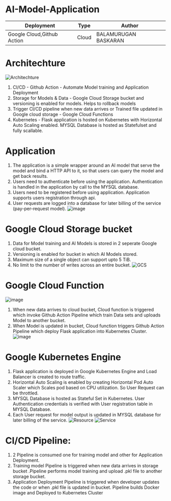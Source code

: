 # AI-Model-Application


| Deployment | Type| Author |
| -------- | -------- |--------|
| Google Cloud,Github Action |Cloud  | BALAMURUGAN BASKARAN|

# Architechture

![Architechture](https://user-images.githubusercontent.com/47313756/165962407-489cded2-f8be-450b-99a4-355dde985c2c.jpg)

1) CI/CD - Github Action - Automate Model training and Application Deployment 
2) Storage for Models & Data - Google Cloud Storage bucket and versioning is enabled for models. Helps to rollback models 
3) Trigger CI/CD pipeline when new data arrives or Trained file updated in Google cloud storage - Google Cloud Functions
4) Kubernetes - Flask application is hosted on Kubernetes with Horizontal Auto Scaling enabled. MYSQL Database is hosted as Statefulset and fully scallable.

# Application
1) The application is a simple wrapper around an AI model that serve the model and bind a HTTP API to it, so that users can query the model and get back results.
2) Users need to authenticate before using the application. Authentication is handled in the application by call to the MYSQL database.
3) Users need to be registered before using application. Application supports users registration through api.
4) User requests are logged into a database for later billing of the service (pay-per-request model).
![image](https://user-images.githubusercontent.com/47313756/165990340-13eb4ad3-e9a2-43a4-b47d-bfadf6622e75.png)

# Google Cloud Storage bucket
1) Data for Model training and AI Models is stored in 2 seperate Google cloud bucket.
2) Versioning is enabled for bucket in which AI Models stored.
3) Maximum size of a single object can support upto 5 TiB. 
4) No limit to the number of writes across an entire bucket.
![GCS](https://user-images.githubusercontent.com/47313756/165990057-1703b91c-dc22-4fdb-ad53-6e5462951016.png)

# Google Cloud Function
![image](https://user-images.githubusercontent.com/47313756/165994033-05e91886-b746-470c-9f73-c6386fd4396e.png)
1) When new data arrives to cloud bucket, Cloud function is triggered which invoke Github Action Pipeline which train Data sets and uploads Model to another bucket.
2) When Model is updated in bucket, Cloud function triggers Github Action Pipeline which deploy Flask application into Kubernetes Cluster.
![image](https://user-images.githubusercontent.com/47313756/165998381-6e4b53e4-61ab-45ec-b97a-36d95137ba68.png)

# Google Kubernetes Engine
1) Flask application is deployed in Google Kubernetes Engine and Load Balancer is created to route traffic.
2) Horizontal Auto Scaling is enabled by creating Horizontal Pod Auto Scaler which Scales pod based on CPU utilization. So User Request can be throttled.
3) MYSQL Database is hosted as Stateful Set in Kubernetes. User Authentication credentials is verified with User registration table in MYSQL Database. 
4) Each User request for model output is updated in MYSQL database for later billing of the service.
![Resource](https://user-images.githubusercontent.com/47313756/165997485-7329e48e-184f-4e33-8961-1c189a7d6f4c.png)
![Service](https://user-images.githubusercontent.com/47313756/165997528-b0d972f5-667c-4b23-ba57-2412e1b8dcb0.png)

# CI/CD Pipeline:
1) 2 Pipeline is consumed one for training model  and other for Application Deployment.
2) Training model Pipeline is triggered when new data arrives in storage bucket .Pipeline performs model training and upload .pkl file to another storage bucket.
3) Application Deployment Pipeline is triggered when developer updates the code or when .pkl file is updated in bucket. Pipeline builds Docker image and Deployed to Kubernetes Cluster 
